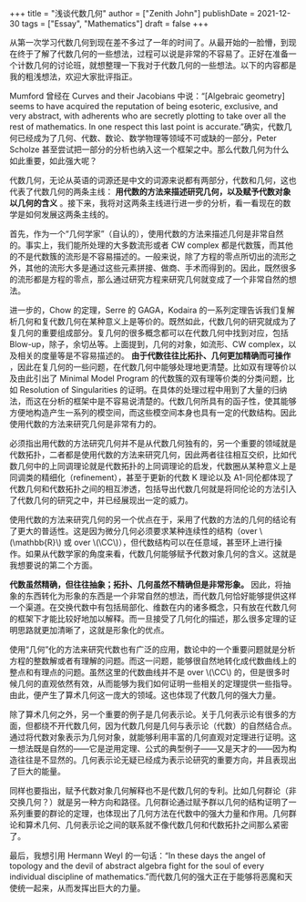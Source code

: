 +++
title = "浅谈代数几何"
author = ["Zenith John"]
publishDate = 2021-12-30
tags = ["Essay", "Mathematics"]
draft = false
+++

从第一次学习代数几何到现在差不多过了一年的时间了。从最开始的一脸懵，到现在终于了解了代数几何的一些想法，过程可以说是非常的不容易了。正好在准备一个计数几何的讨论班，就想整理一下我对于代数几何的一些想法。以下的内容都是我的粗浅想法，欢迎大家批评指正。

Mumford 曾经在 Curves and their Jacobians 中说：“[Algebraic geometry] seems to have acquired
the reputation of being esoteric, exclusive, and very abstract, with adherents who are secretly
plotting to take over all the rest of mathematics. In one respect this last point is accurate.”确实，代数几何已经成为了几何、代数、数论、数学物理等领域不可或缺的一部分，Peter Scholze 甚至尝试把一部分的分析也纳入这一个框架之中。那么代数几何为什么如此重要，如此强大呢？

代数几何，无论从英语的词源还是中文的词源来说都有两部分，代数和几何，这也代表了代数几何的两条主线： **用代数的方法来描述研究几何，以及赋予代数对象以几何的含义** 。接下来，我将对这两条主线进行进一步的分析，看一看现在的数学是如何发展这两条主线的。

首先，作为一个“几何学家”（自认的），使用代数的方法来描述几何是非常自然的。事实上，我们能所处理的大多数流形或者 CW complex 都是代数簇，而其他的不是代数簇的流形是不容易描述的。一般来说，除了方程的零点所切出的流形之外，其他的流形大多是通过这些元素拼接、做商、手术而得到的。因此，既然很多的流形都是方程的零点，那么通过研究方程来研究几何就变成了一个非常自然的想法。

进一步的，Chow 的定理，Serre 的 GAGA，Kodaira 的一系列定理告诉我们复解析几何和复代数几何在某种意义上是等价的。既然如此，代数几何的研究就成为了复几何的重要组成部分。复几何的很多概念都可以在代数几何中找到对应，包括 Blow-up，除子，余切丛等。上面提到，几何的对象，如流形、CW complex，以及相关的度量等是不容易描述的。 **由于代数往往比拓扑、几何更加精确而可操作** ，因此在复几何的一些问题，在代数几何中能够处理地更清楚。比如双有理等价以及由此引出了 Minimal Model Program 的代数簇的双有理等价类的分类问题，比如 Resolution of Singularities 的证明。在具体的处理过程中用到了大量的归纳法，而这在分析的框架中是不容易说清楚的。代数几何所具有的函子性，使其能够方便地构造产生一系列的模空间，而这些模空间本身也具有一定的代数结构。因此使用代数的方法来研究几何是非常有力的。

必须指出用代数的方法研究几何并不是从代数几何独有的，另一个重要的领域就是代数拓扑，二者都是使用代数的方法来研究几何，因此两者往往相互交织，比如代数几何中的上同调理论就是代数拓扑的上同调理论的启发，代数圈从某种意义上是同调类的精细化（refinement），甚至于更新的代数 K 理论以及 A1-同伦都体现了代数几何和代数拓扑之间的相互渗透，包括导出代数几何就是将同伦论的方法引入了代数几何的研究之中，并已经展现出一定的威力。

使用代数的方法来研究几何的另一个优点在于，采用了代数的方法的几何的结论有了更大的普适性。这是因为微分几何必须要求某种连续性的结构（over \\(\mathbb{R}\\) 或 over \\(\CC\\)），但代数结构可以在任意域，甚至环上进行操作。如果从代数学家的角度来看，代数几何能够赋予代数对象几何的含义。这就是我想要说的第二个方面。

**代数虽然精确，但往往抽象；拓扑、几何虽然不精确但是非常形象。** 因此，将抽象的东西转化为形象的东西是一个非常自然的想法，而代数几何恰好能够提供这样一个渠道。在交换代数中有包括局部化、维数在内的诸多概念，只有放在代数几何的框架下才能比较好地加以解释。而一旦接受了几何化的描述，那么很多定理的证明思路就更加清晰了，这就是形象化的优点。

使用“几何”化的方法来研究代数也有广泛的应用，数论中的一个重要问题就是分析方程的整数解或者有理解的问题。而这一问题，能够很自然地转化成代数曲线上的整点和有理点的问题。虽然这里的代数曲线并不是 over \\(\CC\\) 的，但是很多时候几何的直观依然有效，从而能够为我们如何证明一些相关的定理提供一些指导。由此，便产生了算术几何这一庞大的领域。这也体现了代数几何的强大力量。

除了算术几何之外，另一个重要的例子是几何表示论。关于几何表示论有很多的方面，但都绕不开代数几何，因为代数几何是几何与表示论（代数）的自然结合点。通过将代数对象表示为几何对象，就能够利用丰富的几何直观对定理进行证明。这一想法既是自然的——它是逆用定理、公式的典型例子——又是天才的——因为构造往往是不显然的。几何表示论无疑已经成为表示论研究的重要方向，并且表现出了巨大的能量。

同样也要指出，赋予代数对象几何解释也不是代数几何的专利。比如几何群论（非交换几何？）就是另一种方向和路径。几何群论通过赋予群以几何的结构证明了一系列重要的群论的定理，也体现出了几何方法在代数中的强大力量和作用。几何群论和算术几何、几何表示论之间的联系就不像代数几何和代数拓扑之间那么紧密了。

最后，我想引用 Hermann Weyl 的一句话：“In these days the angel of topology and the devil of abstract algebra fight for the soul of every individual discipline of mathematics.”而代数几何的强大正在于能够将恶魔和天使统一起来，从而发挥出巨大的力量。
